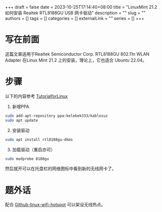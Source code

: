 +++ 
draft = false
date = 2023-10-25T17:14:40+08:00
title = "LinuxMint 21.2 如何安装 Realtek RTL8188GU USB 网卡驱动"
description = ""
slug = ""
authors = []
tags = []
categories = []
externalLink = ""
series = []
+++

# 写在前面
这篇文章适用于Realtek Semiconductor Corp. RTL8188GU 802.11n WLAN Adapter 在Linux Mint 21.2 上的安装，理论上，它也适合 Ubuntu 22.04。

# 步骤
以下的内容参考 [TutorialforLinux](https://tutorialforlinux.com/2022/01/07/realtek-rtl8188gu-driver-ubuntu-22-04-installation-step-by-step-guide/2/)

1. 新增PPA
```bash
sudo add-apt-repository ppa:kelebek333/kablosuz
sudo apt update
```

2. 安装驱动
```bash
sudo apt install rtl8188gu-dkms
```

3. 加载驱动（重启亦可）
```bash
sudo modprobe 8188gu
```

然后就开可以在托盘栏的网络图标中看到新的无线网卡了。

# 题外话
配合 [Github-linux-wifi-hotspot](https://github.com/lakinduakash/linux-wifi-hotspot) 可以架设无线热点。